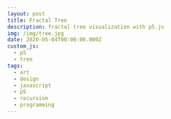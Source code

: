 ```yaml
---
layout: post
title: Fractal Tree
description: fractal tree visualization with p5.js
img: /img/tree.jpg
date: 2020-05-04T00:00:00.000Z
custom_js:
  - p5
  - tree
tags:
  - art
  - design
  - javascript
  - p5
  - recursion
  - programming
---
```


<div id="tree_js" style="text-align: center;"></div>
